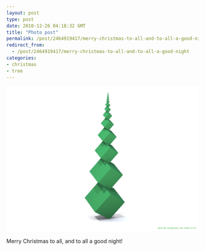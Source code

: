 ```yaml
---
layout: post
type: post
date: 2010-12-26 04:18:32 GMT
title: "Photo post"
permalink: /post/2464919417/merry-christmas-to-all-and-to-all-a-good-night
redirect_from: 
  - /post/2464919417/merry-christmas-to-all-and-to-all-a-good-night
categories:
- christmas
- tree
---
```

![](/assets/images/tumblr_le0paxACSN1qb098no1_1280.jpg)

Merry Christmas to all, and to all a good night!
